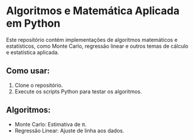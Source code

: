 # Algoritmos e Matemática Aplicada em Python

Este repositório contém implementações de algoritmos matemáticos e estatísticos, como Monte Carlo, regressão linear e outros temas de cálculo e estatística aplicada.

## Como usar:
1. Clone o repositório.
2. Execute os scripts Python para testar os algoritmos.

## Algoritmos:
- Monte Carlo: Estimativa de π.
- Regressão Linear: Ajuste de linha aos dados.
